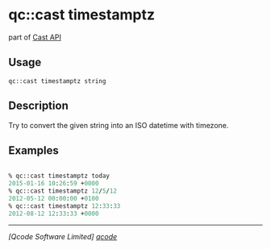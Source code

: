 qc::cast timestamptz
====================

part of [Cast API](../cast.md)

Usage
-----
`qc::cast timestamptz string`

Description
-----------
Try to convert the given string into an ISO datetime with timezone.

Examples
--------
```tcl

% qc::cast timestamptz today
2015-01-16 10:26:59 +0000
% qc::cast timestamptz 12/5/12
2012-05-12 00:00:00 +0100
% qc::cast timestamptz 12:33:33 
2012-08-12 12:33:33 +0000
```

----------------------------------
*[Qcode Software Limited] [qcode]*

[qcode]: http://www.qcode.co.uk "Qcode Software"